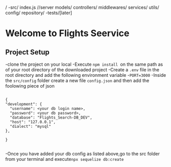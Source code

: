 /
  -src/
    index.js //server
    models/
    controllers/
    middlewares/
    services/
    utils/
    config/
    repository/
  -tests/[later]

  # Welcome to Flights Seervice

  ## Project Setup
  -clone the project on your local
  -Execute `npm install `on the same path as of your root directory of the downloaded project
  -Create a `.env` file in the root directory and add the following environment variable
  -`PORT=3000`
  -Inside the `src/config` folder create a new file `config.json` and then add the foolowing piece of json

  ```
  
  {
  "development": {
    "username": <your db login name>,
    "password": <your db password>,
    "database": "Flights_Search-DB_DEV",
    "host": "127.0.0.1",
    "dialect": "mysql"
  },
 
}

  
  ```
  -Once you have added your db config as listed above,go to the src folder from your terminal and execute`npx sequelize db:create`


